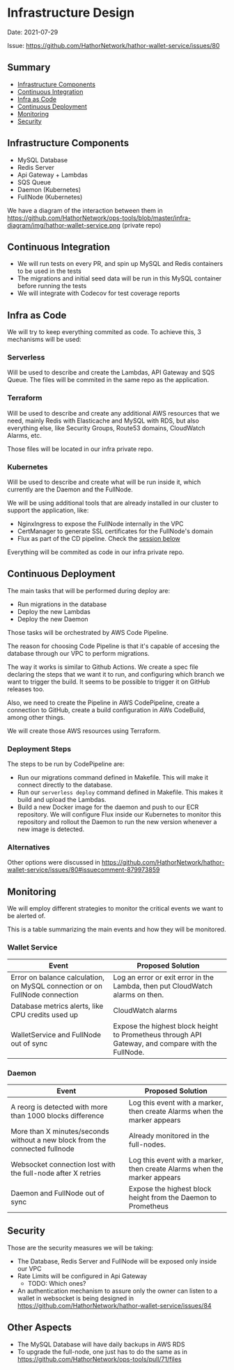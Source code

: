 # Infrastructure Design

Date: 2021-07-29

Issue: https://github.com/HathorNetwork/hathor-wallet-service/issues/80

## Summary

- [Infrastructure Components](#infrastructure-components)
- [Continuous Integration](#continuous-integration)
- [Infra as Code](#infra-as-code)
- [Continuous Deployment](#continuous-deployment)
- [Monitoring](#monitoring)
- [Security](#security)

## Infrastructure Components
- MySQL Database
- Redis Server
- Api Gateway + Lambdas
- SQS Queue
- Daemon (Kubernetes)
- FullNode (Kubernetes)

We have a diagram of the interaction between them in https://github.com/HathorNetwork/ops-tools/blob/master/infra-diagram/img/hathor-wallet-service.png (private repo)

## Continuous Integration

- We will run tests on every PR, and spin up MySQL and Redis containers to be used in the tests
- The migrations and initial seed data will be run in this MySQL container before running the tests
- We will integrate with Codecov for test coverage reports

## Infra as Code
We will try to keep everything commited as code. To achieve this, 3 mechanisms will be used:

### Serverless
Will be used to describe and create the Lambdas, API Gateway and SQS Queue. The files will be commited in the same repo as the application.

### Terraform
Will be used to describe and create any additional AWS resources that we need, mainly Redis with Elasticache and MySQL with RDS, but also everything else, like Security Groups, Route53 domains, CloudWatch Alarms, etc.

Those files will be located in our infra private repo.

### Kubernetes
Will be used to describe and create what will be run inside it, which currently are the Daemon and the FullNode.

We will be using additional tools that are already installed in our cluster to support the application, like:
- NginxIngress to expose the FullNode internally in the VPC
- CertManager to generate SSL certificates for the FullNode's domain
- Flux as part of the CD pipeline. Check the [session below](#continuous-deployment)

Everything will be commited as code in our infra private repo.

## Continuous Deployment
The main tasks that will be performed during deploy are:

- Run migrations in the database
- Deploy the new Lambdas
- Deploy the new Daemon

Those tasks will be orchestrated by AWS Code Pipeline.

The reason for choosing Code Pipeline is that it's capable of accesing the database through our VPC to perform migrations.

The way it works is similar to Github Actions. We create a spec file declaring the steps that we want it to run, and configuring which branch we want to trigger the build. It seems to be possible to trigger it on GitHub releases too.

Also, we need to create the Pipeline in AWS CodePipeline, create a connection to GitHub, create a build configuration in AWs CodeBuild, among other things.

We will create those AWS resources using Terraform.

### Deployment Steps
The steps to be run by CodePipeline are:

- Run our migrations command defined in Makefile. This will make it connect directly to the database.
- Run our `serverless deploy` command defined in Makefile. This makes it build and upload the Lambdas.
- Build a new Docker image for the daemon and push to our ECR repository. We will configure Flux inside our Kubernetes to monitor this repository and rollout the Daemon to run the new version whenever a new image is detected.

### Alternatives
Other options were discussed in https://github.com/HathorNetwork/hathor-wallet-service/issues/80#issuecomment-879973859

## Monitoring

We will employ different strategies to monitor the critical events we want to be alerted of.

This is a table summarizing the main events and how they will be monitored.

### Wallet Service

| Event | Proposed Solution |
|-----------------------------------------------------------------------------|------------------------------------------------------------------------------------------------------ |
| Error on balance calculation, on MySQL connection or on FullNode connection | Log an error or exit error in the Lambda, then put CloudWatch alarms on then. |
| Database metrics alerts, like CPU credits used up | CloudWatch alarms |
| WalletService and FullNode out of sync | Expose the highest block height to Prometheus through API Gateway, and compare with the FullNode. |


### Daemon

|  Event | Proposed Solution |
|-----------------------------------------------------------------------------|------------------------------------------------------------------------------------------------------ |
| A reorg is detected with more than 1000 blocks difference | Log this event with a marker, then create Alarms when the marker appears |
| More than X minutes/seconds without a new block from the connected fullnode | Already monitored in the full-nodes. | | |
| Websocket connection lost with the full-node after X retries | Log this event with a marker, then create Alarms when the marker appears |
| Daemon and FullNode out of sync | Expose the highest block height from the Daemon to Prometheus |

## Security

Those are the security measures we will be taking:

- The Database, Redis Server and FullNode will be exposed only inside our VPC
- Rate Limits will be configured in Api Gateway
    - TODO: Which ones?
- An authentication mechanism to assure only the owner can listen to a wallet in websocket is being designed in https://github.com/HathorNetwork/hathor-wallet-service/issues/84

## Other Aspects

- The MySQL Database will have daily backups in AWS RDS
- To upgrade the full-node, one just has to do the same as in https://github.com/HathorNetwork/ops-tools/pull/71/files